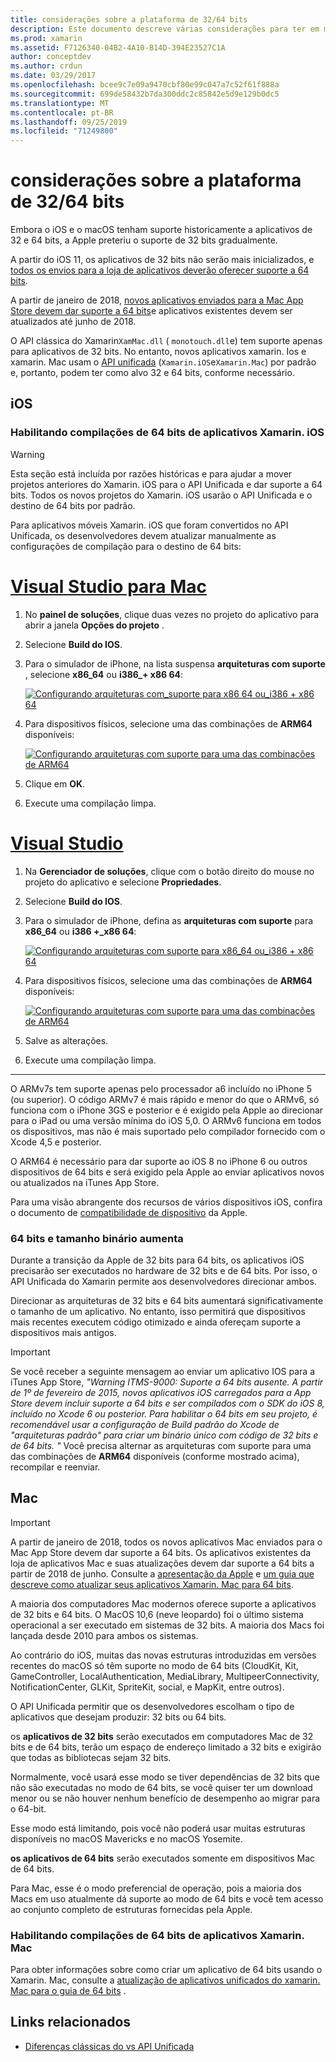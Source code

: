 ```yaml
---
title: considerações sobre a plataforma de 32/64 bits
description: Este documento descreve várias considerações para ter em mente ao direcionar as arquiteturas de 32 bits e 64 bits para um aplicativo Xamarin. iOS ou Xamarin. Mac.
ms.prod: xamarin
ms.assetid: F7126340-04B2-4A10-B14D-394E23527C1A
author: conceptdev
ms.author: crdun
ms.date: 03/29/2017
ms.openlocfilehash: bcee9c7e09a9470cbf80e99c047a7c52f61f888a
ms.sourcegitcommit: 699de58432b7da300ddc2c85842e5d9e129b0dc5
ms.translationtype: MT
ms.contentlocale: pt-BR
ms.lasthandoff: 09/25/2019
ms.locfileid: "71249800"
---
```

# <a name="3264-bit-platform-considerations"></a>considerações sobre a plataforma de 32/64 bits

Embora o iOS e o macOS tenham suporte historicamente a aplicativos de 32 e 64 bits, a Apple preteriu o suporte de 32 bits gradualmente.

A partir do iOS 11, os aplicativos de 32 bits não serão mais inicializados, e [todos os envios para a loja de aplicativos deverão oferecer suporte a 64 bits](https://developer.apple.com/news/?id=06282017b).

A partir de janeiro de 2018, [novos aplicativos enviados para a Mac App Store devem dar suporte a 64 bits](https://developer.apple.com/news/?id=06282017a)e aplicativos existentes devem ser atualizados até junho de 2018.

O API clássica do Xamarin`XamMac.dll` ( `monotouch.dll`e) tem suporte apenas para aplicativos de 32 bits. No entanto, novos aplicativos xamarin. Ios e xamarin. Mac usam o [API unificada](~/cross-platform/macios/unified/index.md) (`Xamarin.iOS`e`Xamarin.Mac`) por padrão e, portanto, podem ter como alvo 32 e 64 bits, conforme necessário.

## <a name="ios"></a>iOS

<a name="enable-64" />

### <a name="enabling-64-bit-builds-of-xamarinios-apps"></a>Habilitando compilações de 64 bits de aplicativos Xamarin. iOS

> [!WARNING]
> Esta seção está incluída por razões históricas e para ajudar a mover projetos anteriores do Xamarin. iOS para o API Unificada e dar suporte a 64 bits. Todos os novos projetos do Xamarin. iOS usarão o API Unificada e o destino de 64 bits por padrão.

Para aplicativos móveis Xamarin. iOS que foram convertidos no API Unificada, os desenvolvedores devem atualizar manualmente as configurações de compilação para o destino de 64 bits:

<!-- markdownlint-disable MD001 -->

# <a name="visual-studio-for-mactabmacos"></a>[Visual Studio para Mac](#tab/macos)

1. No **painel de soluções**, clique duas vezes no projeto do aplicativo para abrir a janela **Opções do projeto** .
2. Selecione **Build do IOS**.
3. Para o simulador de iPhone, na lista suspensa **arquiteturas com suporte** , selecione **x86\_64** ou **i386\_+ x86 64**:

   [![Configurando arquiteturas com\_suporte para x86 64 ou\_i386 + x86 64](Images/Image01.png "Setting Supported architectures to x86\_64 or i386 + x86\_64")](Images/Image01-large.png#lightbox) 

4. Para dispositivos físicos, selecione uma das combinações de **ARM64** disponíveis:

   [![Configurando arquiteturas com suporte para uma das combinações de ARM64](Images/Image02.png "Configurando arquiteturas com suporte para uma das combinações de ARM64")](Images/Image02-large.png#lightbox)

5. Clique em **OK**.
6. Execute uma compilação limpa.

# <a name="visual-studiotabwindows"></a>[Visual Studio](#tab/windows)

1. Na **Gerenciador de soluções**, clique com o botão direito do mouse no projeto do aplicativo e selecione **Propriedades**.
2. Selecione **Build do IOS**.
3. Para o simulador de iPhone, defina as **arquiteturas com suporte** para **x86\_64** ou **i386 +\_x86 64**: 

   [![Configurando arquiteturas com suporte para x86_64 ou\_i386 + x86 64](Images/VS02.png "Setting Supported architectures to x86_64 or i386 + x86\_64")](Images/VS02-large.png#lightbox)

4. Para dispositivos físicos, selecione uma das combinações de **ARM64** disponíveis:
    
   [![Configurando arquiteturas com suporte para uma das combinações de ARM64](Images/VS01.png "Configurando arquiteturas com suporte para uma das combinações de ARM64")](Images/VS01-large.png#lightbox)

5. Salve as alterações.
6. Execute uma compilação limpa.

-----

O ARMv7s tem suporte apenas pelo processador a6 incluído no iPhone 5 (ou superior). O código ARMv7 é mais rápido e menor do que o ARMv6, só funciona com o iPhone 3GS e posterior e é exigido pela Apple ao direcionar para o iPad ou uma versão mínima do iOS 5,0. O ARMv6 funciona em todos os dispositivos, mas não é mais suportado pelo compilador fornecido com o Xcode 4,5 e posterior. 

O ARM64 é necessário para dar suporte ao iOS 8 no iPhone 6 ou outros dispositivos de 64 bits e será exigido pela Apple ao enviar aplicativos novos ou atualizados na iTunes App Store.

Para uma visão abrangente dos recursos de vários dispositivos iOS, confira o documento de [compatibilidade de dispositivo](https://developer.apple.com/library/content/documentation/DeviceInformation/Reference/iOSDeviceCompatibility/DeviceCompatibilityMatrix/DeviceCompatibilityMatrix.html) da Apple.

### <a name="64-bit-and-binary-size-increases"></a>64 bits e tamanho binário aumenta

Durante a transição da Apple de 32 bits para 64 bits, os aplicativos iOS precisarão ser executados no hardware de 32 bits e de 64 bits. Por isso, o API Unificada do Xamarin permite aos desenvolvedores direcionar ambos.

Direcionar as arquiteturas de 32 bits e 64 bits aumentará significativamente o tamanho de um aplicativo. No entanto, isso permitirá que dispositivos mais recentes executem código otimizado e ainda ofereçam suporte a dispositivos mais antigos.

> [!IMPORTANT]
> Se você receber a seguinte mensagem ao enviar um aplicativo IOS para a iTunes App Store, _"Warning ITMS-9000: Suporte a 64 bits ausente. A partir de 1º de fevereiro de 2015, novos aplicativos iOS carregados para a App Store devem incluir suporte a 64 bits e ser compilados com o SDK do iOS 8, incluído no Xcode 6 ou posterior. Para habilitar o 64 bits em seu projeto, é recomendável usar a configuração de Build padrão do Xcode de "arquiteturas padrão" para criar um binário único com código de 32 bits e de 64 bits. "_ Você precisa alternar as arquiteturas com suporte para uma das combinações de **ARM64** disponíveis (conforme mostrado acima), recompilar e reenviar.

## <a name="mac"></a>Mac

> [!IMPORTANT]
> A partir de janeiro de 2018, todos os novos aplicativos Mac enviados para o Mac App Store devem dar suporte a 64 bits. Os aplicativos existentes da loja de aplicativos Mac e suas atualizações devem dar suporte a 64 bits a partir de 2018 de junho. Consulte a [apresentação da Apple](https://developer.apple.com/news/?id=06282017a) e [um guia que descreve como atualizar seus aplicativos Xamarin. Mac para 64 bits](~/cross-platform/macios/32-and-64/mac-64-bit.md).

A maioria dos computadores Mac modernos oferece suporte a aplicativos de 32 bits e 64 bits.   O MacOS 10,6 (neve leopardo) foi o último sistema operacional a ser executado em sistemas de 32 bits.   A maioria dos Macs foi lançada desde 2010 para ambos os sistemas.

Ao contrário do iOS, muitas das novas estruturas introduzidas em versões recentes do macOS só têm suporte no modo de 64 bits (CloudKit, Kit, GameController, LocalAuthentication, MediaLibrary, MultipeerConnectivity, NotificationCenter, GLKit, SpriteKit, social, e MapKit, entre outros).

O API Unificada permitir que os desenvolvedores escolham o tipo de aplicativos que desejam produzir: 32 bits ou 64 bits.

os **aplicativos de 32 bits** serão executados em computadores Mac de 32 bits e de 64 bits, terão um espaço de endereço limitado a 32 bits e exigirão que todas as bibliotecas sejam 32 bits.

Normalmente, você usará esse modo se tiver dependências de 32 bits que não são executadas no modo de 64 bits, se você quiser ter um download menor ou se não houver nenhum benefício de desempenho ao migrar para o 64-bit.

Esse modo está limitando, pois você não poderá usar muitas estruturas disponíveis no macOS Mavericks e no macOS Yosemite.

**os aplicativos de 64 bits** serão executados somente em dispositivos Mac de 64 bits.

Para Mac, esse é o modo preferencial de operação, pois a maioria dos Macs em uso atualmente dá suporte ao modo de 64 bits e você tem acesso ao conjunto completo de estruturas fornecidas pela Apple.

### <a name="enabling-64-bit-builds-of-xamarinmac-apps"></a>Habilitando compilações de 64 bits de aplicativos Xamarin. Mac

Para obter informações sobre como criar um aplicativo de 64 bits usando o Xamarin. Mac, consulte a [atualização de aplicativos unificados do xamarin. Mac para o guia de 64 bits](~/cross-platform/macios/32-and-64/mac-64-bit.md) .

## <a name="related-links"></a>Links relacionados

- [Diferenças clássicas do vs API Unificada](https://github.com/xamarin/release-notes-archive/blob/master/release-notes/ios/api_changes/classic-vs-unified-8.6.0/index.md)
